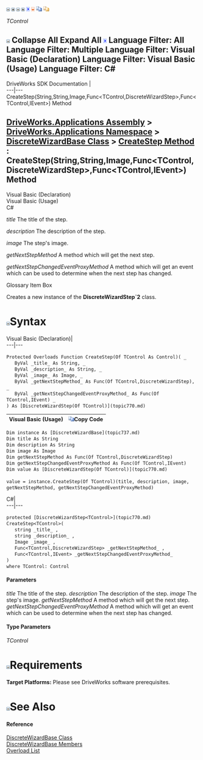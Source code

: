 ![](dotnetimages/collapse.gif) ![](dotnetimages/expand.gif) ![](dotnetimages/collapse.gif) ![](dotnetimages/expand.gif) ![](dotnetimages/drpdown.gif) ![](dotnetimages/drpdown_orange.gif) ![](dotnetimages/copycode.gif) ![](dotnetimages/copycodeHighlight.gif)

_TControl_
    

![](dotnetimages/collapse.gif) Collapse All Expand All ![](dotnetimages/drpdown.gif) Language Filter: All  Language Filter: Multiple  Language Filter: Visual Basic (Declaration) Language Filter: Visual Basic (Usage) Language Filter: C#  
---  
DriveWorks SDK Documentation  |   
---|---  
CreateStep<TControl>(String,String,Image,Func<TControl,DiscreteWizardStep>,Func<TControl,IEvent>) Method   
  
[DriveWorks.Applications Assembly](topic13.md) > [DriveWorks.Applications Namespace](topic16.md) > [DiscreteWizardBase Class](topic737.md) > [CreateStep Method](topic744.md) : CreateStep<TControl>(String,String,Image,Func<TControl,DiscreteWizardStep>,Func<TControl,IEvent>) Method  
---  
  
Visual Basic (Declaration)    
Visual Basic (Usage)    
C# 

_title_
    The title of the step.

_description_
    The description of the step.

_image_
    The step's image.

_getNextStepMethod_
    A method which will get the next step.

_getNextStepChangedEventProxyMethod_
    A method which will get an event which can be used to determine when the next step has changed.

Glossary Item Box

Creates a new instance of the **DiscreteWizardStep`2** class. 

# ![](dotnetimages/collapse.gif)Syntax

Visual Basic (Declaration)|   
---|---  
      
    
    Protected Overloads Function CreateStep(Of TControl As Control)( _
       ByVal _title_ As String, _
       ByVal _description_ As String, _
       ByVal _image_ As Image, _
       ByVal _getNextStepMethod_ As Func(Of TControl,DiscreteWizardStep), _
       ByVal _getNextStepChangedEventProxyMethod_ As Func(Of TControl,IEvent) _
    ) As [DiscreteWizardStep(Of TControl)](topic770.md)  
  
Visual Basic (Usage)| ![](dotnetimages/copycode.gif)Copy Code  
---|---  
      
    
    Dim instance As [DiscreteWizardBase](topic737.md)
    Dim title As String
    Dim description As String
    Dim image As Image
    Dim getNextStepMethod As Func(Of TControl,DiscreteWizardStep)
    Dim getNextStepChangedEventProxyMethod As Func(Of TControl,IEvent)
    Dim value As [DiscreteWizardStep(Of TControl)](topic770.md)
     
    value = instance.CreateStep(Of TControl)(title, description, image, getNextStepMethod, getNextStepChangedEventProxyMethod)  
  
C#|   
---|---  
      
    
    protected [DiscreteWizardStep<TControl>](topic770.md) CreateStep<TControl>( 
       string _title_ ,
       string _description_ ,
       Image _image_ ,
       Func<TControl,DiscreteWizardStep> _getNextStepMethod_ ,
       Func<TControl,IEvent> _getNextStepChangedEventProxyMethod_
    )
    where TControl: Control  
  
#### Parameters

 _title_
    The title of the step.
_description_
    The description of the step.
_image_
    The step's image.
_getNextStepMethod_
    A method which will get the next step.
_getNextStepChangedEventProxyMethod_
    A method which will get an event which can be used to determine when the next step has changed.

#### Type Parameters

_TControl_
    

# ![](dotnetimages/collapse.gif)Requirements

**Target Platforms:** Please see DriveWorks software prerequisites.

# ![](dotnetimages/collapse.gif)See Also

#### Reference

[DiscreteWizardBase Class](topic737.md)   
[DiscreteWizardBase Members](topic738.md)   
[Overload List](topic744.md)


